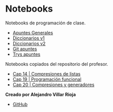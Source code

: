 Notebooks
=========
Notebooks de programación de clase.
- [Apuntes Generales](apuntes_nb.ipynb)
- [Diccionarios v1](diccionarios_v1_nb.ipynb)
- [Diccionarios v2](diccionarios_v2_nb.ipynb)
- [Git apuntes](git_nb.ipynb)
- [Trys apuntes](trys_nb.ipynb)

Notebooks copiados del repositorio del profesor.
- [Cap 14 | Compresiones de listas](cap_14_list_comprehensions.ipynb)
- [Cap 19 | Programación funcional](cap_19_functional_programming_tools.ipynb)
- [Cap 20 | Compresiones y generadores](cap_20_comprehensions_and_generators.ipynb)



**Creado por Alejandro Villar Rioja**

- [GitHub](https://github.com/tu-usuario)